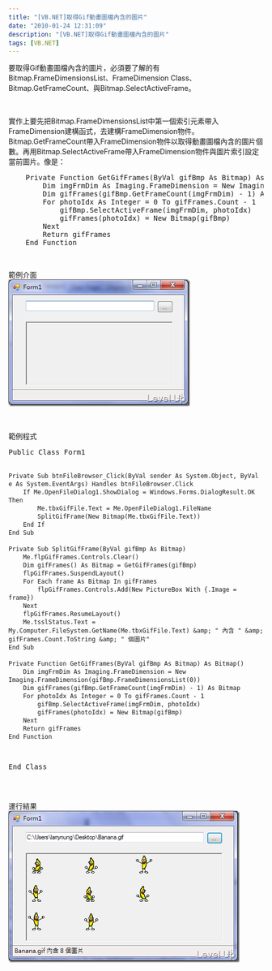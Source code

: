 ```yaml
---
title: "[VB.NET]取得Gif動畫圖檔內含的圖片"
date: "2010-01-24 12:31:09"
description: "[VB.NET]取得Gif動畫圖檔內含的圖片"
tags: [VB.NET]
---
```


<p>要取得Gif動畫圖檔內含的圖片，必須要了解的有Bitmap.FrameDimensionsList、FrameDimension Class、Bitmap.GetFrameCount、與Bitmap.SelectActiveFrame。</p>  <p> </p>  <p>實作上要先把Bitmap.FrameDimensionsList中第一個索引元素帶入FrameDimension建構函式，去建構FrameDimension物件。Bitmap.GetFrameCount帶入FrameDimension物件以取得動畫圖檔內含的圖片個數。再用Bitmap.SelectActiveFrame帶入FrameDimension物件與圖片索引設定當前圖片。像是：   <br />    </p><div style="padding-bottom: 0px; margin: 0px; padding-left: 0px; padding-right: 0px; display: inline; float: none; padding-top: 0px" id="scid:812469c5-0cb0-4c63-8c15-c81123a09de7:db73bfb8-8f59-467d-ad11-87b1faeac2b0" class="wlWriterEditableSmartContent"><pre name="code" class="vb:nocontrols">    Private Function GetGifFrames(ByVal gifBmp As Bitmap) As Bitmap()
        Dim imgFrmDim As Imaging.FrameDimension = New Imaging.FrameDimension(gifBmp.FrameDimensionsList(0))
        Dim gifFrames(gifBmp.GetFrameCount(imgFrmDim) - 1) As Bitmap
        For photoIdx As Integer = 0 To gifFrames.Count - 1
            gifBmp.SelectActiveFrame(imgFrmDim, photoIdx)
            gifFrames(photoIdx) = New Bitmap(gifBmp)
        Next
        Return gifFrames
    End Function</pre></div>


<p> </p>

<p>範例介面 
  <br /><img style="border-right-width: 0px; display: inline; border-top-width: 0px; border-bottom-width: 0px; border-left-width: 0px" title="image" border="0" alt="image" src="\images\posts\13254\image_thumb.png" width="359" height="250" /> </p>

<p> </p>

<p>範例程式 
  <br />

  </p><div style="padding-bottom: 0px; margin: 0px; padding-left: 0px; padding-right: 0px; display: inline; float: none; padding-top: 0px" id="scid:812469c5-0cb0-4c63-8c15-c81123a09de7:d8cf0a48-addb-4127-807e-c14922305d70" class="wlWriterEditableSmartContent"><pre name="code" class="vb:nocontrols">Public Class Form1

    Private Sub btnFileBrowser_Click(ByVal sender As System.Object, ByVal e As System.EventArgs) Handles btnFileBrowser.Click
        If Me.OpenFileDialog1.ShowDialog = Windows.Forms.DialogResult.OK Then
            Me.tbxGifFile.Text = Me.OpenFileDialog1.FileName
            SplitGifFrame(New Bitmap(Me.tbxGifFile.Text))
        End If
    End Sub

    Private Sub SplitGifFrame(ByVal gifBmp As Bitmap)
        Me.flpGifFrames.Controls.Clear()
        Dim gifFrames() As Bitmap = GetGifFrames(gifBmp)
        flpGifFrames.SuspendLayout()
        For Each frame As Bitmap In gifFrames
            flpGifFrames.Controls.Add(New PictureBox With {.Image = frame})
        Next
        flpGifFrames.ResumeLayout()
        Me.tsslStatus.Text = My.Computer.FileSystem.GetName(Me.tbxGifFile.Text) &amp; " 內含 " &amp; gifFrames.Count.ToString &amp; " 個圖片"
    End Sub

    Private Function GetGifFrames(ByVal gifBmp As Bitmap) As Bitmap()
        Dim imgFrmDim As Imaging.FrameDimension = New Imaging.FrameDimension(gifBmp.FrameDimensionsList(0))
        Dim gifFrames(gifBmp.GetFrameCount(imgFrmDim) - 1) As Bitmap
        For photoIdx As Integer = 0 To gifFrames.Count - 1
            gifBmp.SelectActiveFrame(imgFrmDim, photoIdx)
            gifFrames(photoIdx) = New Bitmap(gifBmp)
        Next
        Return gifFrames
    End Function
End Class</pre></div>


<p />

<p> </p>

<p>運行結果 
  <br /><img style="border-right-width: 0px; display: inline; border-top-width: 0px; border-bottom-width: 0px; border-left-width: 0px" title="image" border="0" alt="image" src="\images\posts\13254\image_thumb_1.png" width="457" height="299" /></p>
